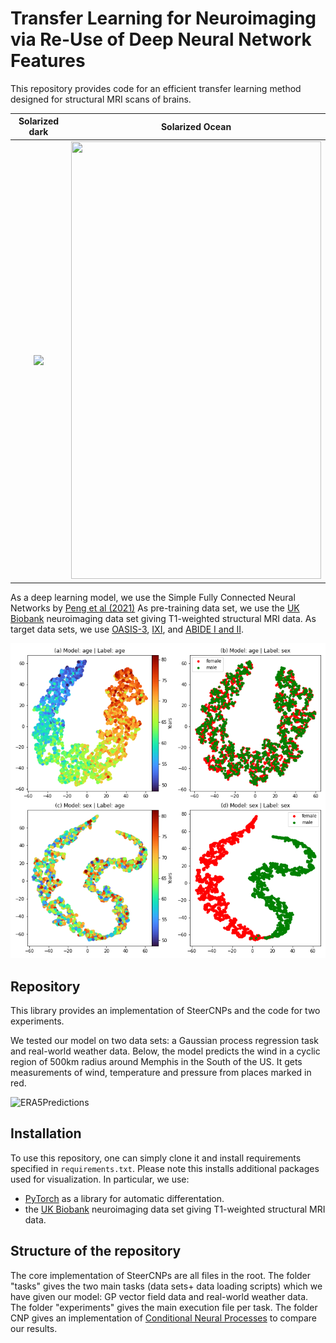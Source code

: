 # Transfer Learning for Neuroimaging via Re-Use of Deep Neural Network Features

This repository provides code for an efficient transfer learning method designed for structural MRI scans of brains.

Solarized dark             |  Solarized Ocean
:-------------------------:|:-------------------------:
![](https://...Dark.png)  | <img src="https://github.com/PeterHolderrieth/TransferLearning_Neuroimaging/blob/main/visualization/plots/brain_manifold.png" width="400" height="700">



As a deep learning model, we use the Simple Fully Connected Neural Networks by [Peng et al (2021)](https://www.sciencedirect.com/science/article/pii/S1361841520302358)
As pre-training data set, we use the [UK Biobank](https://www.nature.com/articles/nn.4393) neuroimaging data set giving T1-weighted structural MRI data. As target data sets,
we use [OASIS-3](https://www.nature.com/articles/nn.4393), [IXI](https://www.nature.com/articles/nn.4393), and [ABIDE I and II](https://www.nature.com/articles/nn.4393). 


![Features of deep neural networks](https://github.com/PeterHolderrieth/TransferLearning_Neuroimaging/blob/main/visualization/plots/preliminary_visualization_features.png)


## Repository

This library provides an implementation of SteerCNPs and the code for two experiments.

We tested our model on two data sets: a Gaussian process regression task and real-world weather data.
Below, the model predicts the wind in a cyclic region of 500km radius around Memphis in the South of the US.
It gets measurements of wind, temperature and pressure from places marked in red.

![ERA5Predictions](https://github.com/PeterHolderrieth/Steerable_CNPs/blob/master/plots/era5/ERA5_predictions.png?raw=true)



## Installation

To use this repository, one can simply clone it and  install requirements specified in `requirements.txt`.
Please note this installs additional packages used for visualization. In particular, we use:

- [PyTorch](https://https://pytorch.org/) as a library for automatic differentation.
- the [UK Biobank](https://cds.climate.copernicus.eu/cdsapp#!/dataset/reanalysis-era5-land?tab=overview) neuroimaging data set giving T1-weighted structural MRI data.

## Structure of the repository
The core implementation of SteerCNPs are all files in the root. The folder "tasks" gives the two main tasks (data sets+ data loading scripts) which we have given our model: GP vector field data and
real-world weather data. The folder "experiments" gives the main execution file per task. 
The folder CNP gives an implementation of [Conditional Neural Processes](https://arxiv.org/abs/1807.01613)
to compare our results.

